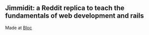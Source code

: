## Jimmidit: a Reddit replica to teach the fundamentals of web development and rails

Made at [Bloc](http://bloc.io)
